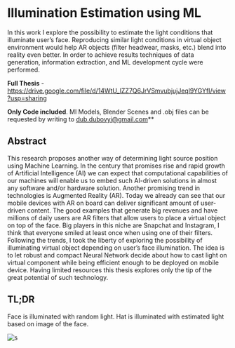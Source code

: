 # Illumination Estimation using ML



In this work I explore the possibility to estimate the light conditions that illuminate user’s face. Reproducing similar light conditions in virtual object environment would help AR objects (filter headwear, masks, etc.) blend into reality even better. In order to achieve results techniques of data generation, information extraction, and ML development cycle were performed.

**Full Thesis** - https://drive.google.com/file/d/14WtU_lZZ7Q6JrVSmvubjujJeql9YGYfI/view?usp=sharing

**Only Code included**. Ml Models, Blender Scenes and .obj files can be requested by writing to dub.dubovyi@gmail.com**


## Abstract

This research proposes another way of determining light source position using
Machine Learning. In the century that promises rise and rapid growth of Artificial
Intelligence (AI) we can expect that computational capabilities of our machines will enable
us to embed such AI-driven solutions in almost any software and/or hardware solution.
Another promising trend in technologies is Augmented Reality (AR). Today we
already can see that our mobile devices with AR on board can deliver significant amount of
user-driven content. The good examples that generate big revenues and have millions of
daily users are AR filters that allow users to place a virtual object on top of the face. Big
players in this niche are Snapchat and Instagram, I think that everyone smiled at least once
when using one of their filters.
Following the trends, I took the liberty of exploring the possibility of illuminating
virtual object depending on user’s face illumination. The idea is to let robust and compact
Neural Network decide about how to cast light on virtual component while being efficient
enough to be deployed on mobile device. Having limited resources this thesis explores only
the tip of the great potential of such technology.

## TL;DR 

Face is illuminated with random light. Hat is illuminated with estimated light based on image of the face.

![s](https://i.ibb.co/vc07V9q/Showcase2.png)
